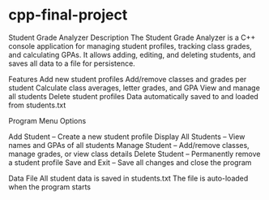 # cpp-final-project

Student Grade Analyzer
Description
The Student Grade Analyzer is a C++ console application for managing student profiles, tracking class grades, and calculating GPAs. It allows adding, editing, and deleting students, and saves all data to a file for persistence.

Features
Add new student profiles
Add/remove classes and grades per student
Calculate class averages, letter grades, and GPA
View and manage all students
Delete student profiles
Data automatically saved to and loaded from students.txt


Program Menu Options

Add Student – Create a new student profile
Display All Students – View names and GPAs of all students
Manage Student – Add/remove classes, manage grades, or view class details
Delete Student – Permanently remove a student profile
Save and Exit – Save all changes and close the program

Data File
All student data is saved in students.txt
The file is auto-loaded when the program starts
